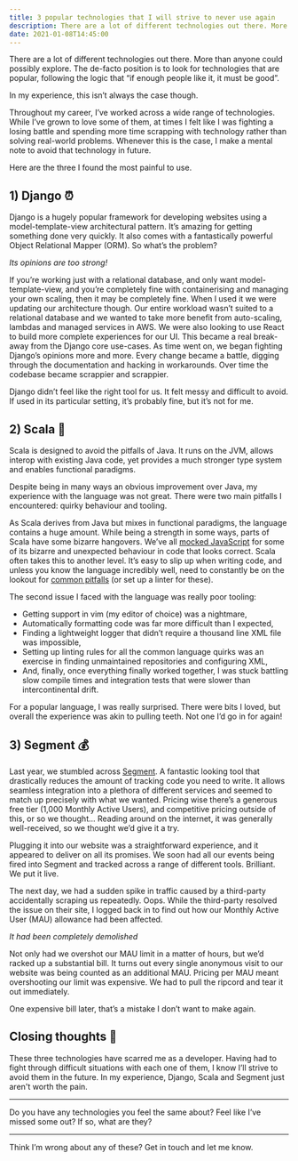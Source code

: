 ```yaml
---
title: 3 popular technologies that I will strive to never use again
description: There are a lot of different technologies out there. More than anyone could possibly explore. The de-facto position is to look for technologies that are popular, following the logic that “if enough people like it, it must be good”. In my experience, this isn’t always the case though.
date: 2021-01-08T14:45:00
---
```


There are a lot of different technologies out there. More than anyone could possibly explore. The de-facto position is to look for technologies that are popular, following the logic that “if enough people like it, it must be good”.

In my experience, this isn’t always the case though.

Throughout my career, I’ve worked across a wide range of technologies. While I’ve grown to love some of them, at times I felt like I was fighting a losing battle and spending more time scrapping with technology rather than solving real-world problems. Whenever this is the case, I make a mental note to avoid that technology in future.

Here are the three I found the most painful to use.

## 1) Django ⏰

Django is a hugely popular framework for developing websites using a model-template-view architectural pattern. It’s amazing for getting something done very quickly. It also comes with a fantastically powerful Object Relational Mapper (ORM). So what’s the problem?

_Its opinions are too strong!_

If you’re working just with a relational database, and only want model-template-view, and you’re completely fine with containerising and managing your own scaling, then it may be completely fine. When I used it we were updating our architecture though. Our entire workload wasn’t suited to a relational database and we wanted to take more benefit from auto-scaling, lambdas and managed services in AWS. We were also looking to use React to build more complete experiences for our UI. This became a real break-away from the Django core use-cases. As time went on, we began fighting Django’s opinions more and more. Every change became a battle, digging through the documentation and hacking in workarounds. Over time the codebase became scrappier and scrappier.

Django didn’t feel like the right tool for us. It felt messy and difficult to avoid. If used in its particular setting, it’s probably fine, but it’s not for me.

## 2) Scala 🐌

Scala is designed to avoid the pitfalls of Java. It runs on the JVM, allows interop with existing Java code, yet provides a much stronger type system and enables functional paradigms.

Despite being in many ways an obvious improvement over Java, my experience with the language was not great. There were two main pitfalls I encountered: quirky behaviour and tooling.

As Scala derives from Java but mixes in functional paradigms, the language contains a huge amount. While being a strength in some ways, parts of Scala have some bizarre hangovers. We’ve all [mocked JavaScript](https://www.destroyallsoftware.com/talks/wat) for some of its bizarre and unexpected behaviour in code that looks correct. Scala often takes this to another level. It’s easy to slip up when writing code, and unless you know the language incredibly well, need to constantly be on the lookout for [common pitfalls](https://nrinaudo.github.io/scala-best-practices/) (or set up a linter for these).

The second issue I faced with the language was really poor tooling:

- Getting support in vim (my editor of choice) was a nightmare,
- Automatically formatting code was far more difficult than I expected,
- Finding a lightweight logger that didn’t require a thousand line XML file was impossible,
- Setting up linting rules for all the common language quirks was an exercise in finding unmaintained repositories and configuring XML,
- And, finally, once everything finally worked together, I was stuck battling slow compile times and integration tests that were slower than intercontinental drift.

For a popular language, I was really surprised. There were bits I loved, but overall the experience was akin to pulling teeth. Not one I’d go in for again!

## 3) Segment 💰

Last year, we stumbled across [Segment](https://segment.com/). A fantastic looking tool that drastically reduces the amount of tracking code you need to write. It allows seamless integration into a plethora of different services and seemed to match up precisely with what we wanted. Pricing wise there’s a generous free tier (1,000 Monthly Active Users), and competitive pricing outside of this, or so we thought... Reading around on the internet, it was generally well-received, so we thought we’d give it a try.

Plugging it into our website was a straightforward experience, and it appeared to deliver on all its promises. We soon had all our events being fired into Segment and tracked across a range of different tools. Brilliant. We put it live.

The next day, we had a sudden spike in traffic caused by a third-party accidentally scraping us repeatedly. Oops. While the third-party resolved the issue on their site, I logged back in to find out how our Monthly Active User (MAU) allowance had been affected.

_It had been completely demolished_

Not only had we overshot our MAU limit in a matter of hours, but we’d racked up a substantial bill. It turns out every single anonymous visit to our website was being counted as an additional MAU. Pricing per MAU meant overshooting our limit was expensive. We had to pull the ripcord and tear it out immediately.

One expensive bill later, that’s a mistake I don’t want to make again.

## Closing thoughts 💭

These three technologies have scarred me as a developer. Having had to fight through difficult situations with each one of them, I know I’ll strive to avoid them in the future. In my experience, Django, Scala and Segment just aren't worth the pain.

---

Do you have any technologies you feel the same about? Feel like I’ve missed some out? If so, what are they?

---

Think I’m wrong about any of these? Get in touch and let me know.

